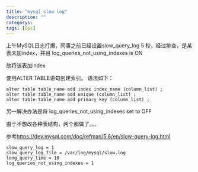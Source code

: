```yaml
---
title: "mysql slow log"
description: ""
categorys: 
tags: [Ops]
---
```


上午MySQL日志打爆，同事之前已经设置slow_query_log 5 秒，经过排查，是某表未加index，并且 log_queries_not_using_indexes is ON

故将该表加index

使用ALTER TABLE语句创建索引。
语法如下：

    alter table table_name add index index_name (column_list) ;
    alter table table_name add unique (column_list) ;
    alter table table_name add primary key (column_list) ;

另一解决办法是将 log_queries_not_using_indexes set to OFF

由于不想改各种表结构，两个都做了。。。

参考<https://dev.mysql.com/doc/refman/5.6/en/slow-query-log.html>

    slow_query_log = 1
    slow_query_log_file = /var/log/mysql/slow.log
    long_query_time = 10
    log_queries_not_using_indexes = 1

